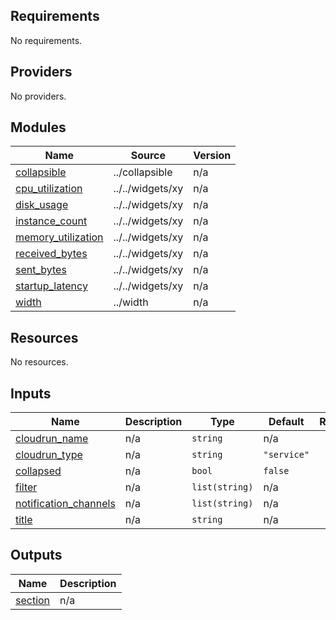 <!-- BEGIN_TF_DOCS -->
## Requirements

No requirements.

## Providers

No providers.

## Modules

| Name | Source | Version |
|------|--------|---------|
| <a name="module_collapsible"></a> [collapsible](#module\_collapsible) | ../collapsible | n/a |
| <a name="module_cpu_utilization"></a> [cpu\_utilization](#module\_cpu\_utilization) | ../../widgets/xy | n/a |
| <a name="module_disk_usage"></a> [disk\_usage](#module\_disk\_usage) | ../../widgets/xy | n/a |
| <a name="module_instance_count"></a> [instance\_count](#module\_instance\_count) | ../../widgets/xy | n/a |
| <a name="module_memory_utilization"></a> [memory\_utilization](#module\_memory\_utilization) | ../../widgets/xy | n/a |
| <a name="module_received_bytes"></a> [received\_bytes](#module\_received\_bytes) | ../../widgets/xy | n/a |
| <a name="module_sent_bytes"></a> [sent\_bytes](#module\_sent\_bytes) | ../../widgets/xy | n/a |
| <a name="module_startup_latency"></a> [startup\_latency](#module\_startup\_latency) | ../../widgets/xy | n/a |
| <a name="module_width"></a> [width](#module\_width) | ../width | n/a |

## Resources

No resources.

## Inputs

| Name | Description | Type | Default | Required |
|------|-------------|------|---------|:--------:|
| <a name="input_cloudrun_name"></a> [cloudrun\_name](#input\_cloudrun\_name) | n/a | `string` | n/a | yes |
| <a name="input_cloudrun_type"></a> [cloudrun\_type](#input\_cloudrun\_type) | n/a | `string` | `"service"` | no |
| <a name="input_collapsed"></a> [collapsed](#input\_collapsed) | n/a | `bool` | `false` | no |
| <a name="input_filter"></a> [filter](#input\_filter) | n/a | `list(string)` | n/a | yes |
| <a name="input_notification_channels"></a> [notification\_channels](#input\_notification\_channels) | n/a | `list(string)` | n/a | yes |
| <a name="input_title"></a> [title](#input\_title) | n/a | `string` | n/a | yes |

## Outputs

| Name | Description |
|------|-------------|
| <a name="output_section"></a> [section](#output\_section) | n/a |
<!-- END_TF_DOCS -->

